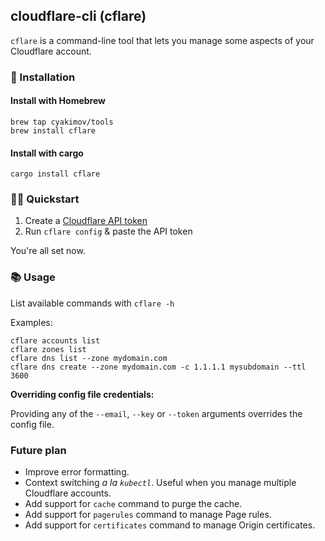 cloudflare-cli (cflare)
------------

`cflare` is a command-line tool that lets you manage some aspects of your Cloudflare account.

### 🚀 Installation

#### Install with Homebrew

```
brew tap cyakimov/tools
brew install cflare
```

#### Install with cargo

```shell script
cargo install cflare
```

### 🏃‍♂️ Quickstart

1. Create a [Cloudflare API token](https://support.cloudflare.com/hc/en-us/articles/200167836-Managing-API-Tokens-and-Keys)
2. Run `cflare config` & paste the API token

You're all set now.

### 📚 Usage

List available commands with `cflare -h`

Examples:

```shell script
cflare accounts list
cflare zones list
cflare dns list --zone mydomain.com
cflare dns create --zone mydomain.com -c 1.1.1.1 mysubdomain --ttl 3600
```

**Overriding config file credentials:**

Providing any of the `--email`, `--key` or `--token` arguments overrides the config file.

### Future plan

* Improve error formatting.
* Context switching _a la `kubectl`_. Useful when you manage multiple Cloudflare accounts. 
* Add support for `cache` command to purge the cache.
* Add support for `pagerules` command to manage Page rules.
* Add support for `certificates` command to manage Origin certificates.
